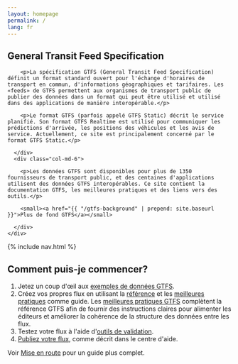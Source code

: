 ```yaml
---
layout: homepage
permalink: /
lang: fr
---
```

<section id="gtfs-overview" class="jumbotron">
  <div class="container">
    <div class="row">
      <div class="col-xs-12">
        <h1>General Transit Feed Specification</h1>
      </div>
      <div class="col-md-6">

        <p>La spécification GTFS (General Transit Feed Specification) définit un format standard ouvert pour l'échange d'horaires de transport en commun, d'informations géographiques et tarifaires. Les «feeds» de GTFS permettent aux organismes de transport public de publier des données dans un format qui peut être utilisé et utilisé dans des applications de manière interopérable.</p>

        <p>Le format GTFS (parfois appelé GTFS Static) décrit le service planifié. Son format GTFS Realtime est utilisé pour communiquer les prédictions d'arrivée, les positions des véhicules et les avis de service. Actuellement, ce site est principalement concerné par le format GTFS Static.</p>

      </div>
      <div class="col-md-6">

        <p>Les données GTFS sont disponibles pour plus de 1350 fournisseurs de transport public, et des centaines d'applications utilisent des données GTFS interopérables. Ce site contient la documentation GTFS, les meilleures pratiques et des liens vers des outils.</p>

        <small><a href="{{ "/gtfs-background" | prepend: site.baseurl }}">Plus de fond GTFS</a></small>

      </div>
    </div>
  </div>
</section>

{% include nav.html %}

<section id="how-do-i-start">
  <div class="container">
    <div class="col-xs-12 col-lg-6">
      <h2>Comment puis-je commencer?</h2>
      <ol>
        <li>Jetez un coup d'œil aux <a href="{{ "/examples" | prepend: site.baseurl }}">exemples de données GTFS</a>.</li>
        <li>Créez vos propres flux en utilisant la <a href="{{ "/reference" | prepend: site.baseurl }}">référence</a> et les <a href="{{ "/best-practices" | prepend: site.baseurl }}">meilleures pratiques</a> comme guide. Les <a href="{{ "/best-practices" | prepend: site.baseurl }}">meilleures pratiques GTFS</a> complètent la référence GTFS afin de fournir des instructions claires pour alimenter les éditeurs et améliorer la cohérence de la structure des données entre les flux.</li>
        <li>Testez votre flux à l'aide d'<a href="{{ "/testing" | prepend: site.baseurl }}">outils de validation</a>.</li>
        <li><a href="{{ "/getting-started/#making-a-transit-feed-publicly-available" | prepend: site.baseurl }}">Publiez votre flux</a>, comme décrit dans le centre d'aide.</li>
      </ol>
      <p>Voir <a href="{{ "/getting-started" | prepend: site.baseurl }}">Mise en route</a> pour un guide plus complet.</p>
    </div>
  </div>
</section>
